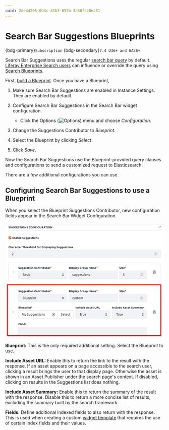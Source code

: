 ```yaml
---
uuid: 2de44205-0b3c-41b3-857b-3a60fc40ec81
---
```

# Search Bar Suggestions Blueprints

{bdg-primary}`Subscription`
{bdg-secondary}`7.4 U36+ and GA36+`

Search Bar Suggestions uses the regular [search bar query](../search-insights.md) by default. [Liferay Enterprise Search users](../../liferay-enterprise-search/activating-liferay-enterprise-search.md) can influence or override the query using [Search Blueprints](../../liferay-enterprise-search/search-experiences/understanding-search-blueprints.md).

First, [build a Blueprint](../../liferay-enterprise-search/search-experiences/creating-and-managing-search-blueprints.md). Once you have a Blueprint,

1. Make sure Search Bar Suggestions are enabled in Instance Settings. They are enabled by default.

1. Configure Search Bar Suggestions in the Search Bar widget configuration.
   - Click the Options (![Options](../../../images/icon-widget-options.png)) menu and choose _Configuration_.

1. Change the Suggestions Contributor to _Blueprint_.

1. Select the Blueprint by clicking _Select_.

1. Click _Save_.

Now the Search Bar Suggestions use the Blueprint-provided query clauses and configurations to send a customized request to Elasticsearch.

There are a few additional configurations you can use.

## Configuring Search Bar Suggestions to use a Blueprint

When you select the Blueprint Suggestions Contributor, new configuration fields appear in the Search Bar Widget Configuration.

![The Blueprint contributor uses additional configurations.](./search-bar-suggestions-blueprints/images/01.png)

**Blueprint:** This is the only required additional setting. Select the Blueprint to use.

**Include Asset URL:** Enable this to return the link to the result with the response. If an asset appears on a page accessible to the search user, clicking a result brings the user to that display page. Otherwise the asset is shown in an Asset Publisher under the search page's context. If disabled, clicking on results in the Suggestions list does nothing.

**Include Asset Summary:** Enable this to return the [summary](../search-results/search-results-behavior.md#result-summaries) of the result with the response. Disable this to return a more concise list of results, excluding the summary built by the search framework.

**Fields:** Define additional indexed fields to also return with the response. This is used when creating a custom [widget template](../../../site-building/displaying-content/additional-content-display-options/styling-widgets-with-widget-templates.md#creating-a-widget-template) that requires the use of certain index fields and their values.
